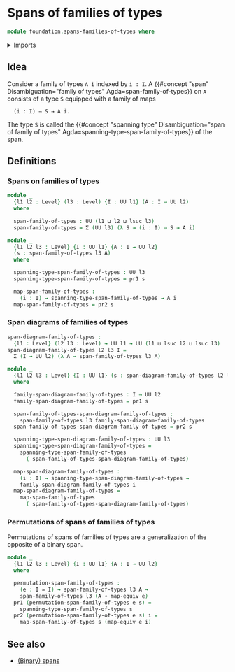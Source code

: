 # Spans of families of types

```agda
module foundation.spans-families-of-types where
```

<details><summary>Imports</summary>

```agda
open import foundation.dependent-pair-types
open import foundation.universe-levels

open import foundation-core.equivalences
open import foundation-core.function-types
```

</details>

## Idea

Consider a family of types `A i` indexed by `i : I`. A
{{#concept "span" Disambiguation="family of types" Agda=span-family-of-types}}
on `A` consists of a type `S` equipped with a family of maps

```text
  (i : I) → S → A i.
```

The type `S` is called the
{{#concept "spanning type" Disambiguation="span of family of types" Agda=spanning-type-span-family-of-types}}
of the span.

## Definitions

### Spans on families of types

```agda
module _
  {l1 l2 : Level} (l3 : Level) {I : UU l1} (A : I → UU l2)
  where

  span-family-of-types : UU (l1 ⊔ l2 ⊔ lsuc l3)
  span-family-of-types = Σ (UU l3) (λ S → (i : I) → S → A i)

module _
  {l1 l2 l3 : Level} {I : UU l1} {A : I → UU l2}
  (s : span-family-of-types l3 A)
  where

  spanning-type-span-family-of-types : UU l3
  spanning-type-span-family-of-types = pr1 s

  map-span-family-of-types :
    (i : I) → spanning-type-span-family-of-types → A i
  map-span-family-of-types = pr2 s
```

### Span diagrams of families of types

```agda
span-diagram-family-of-types :
  {l1 : Level} (l2 l3 : Level) → UU l1 → UU (l1 ⊔ lsuc l2 ⊔ lsuc l3)
span-diagram-family-of-types l2 l3 I =
  Σ (I → UU l2) (λ A → span-family-of-types l3 A)

module _
  {l1 l2 l3 : Level} {I : UU l1} (s : span-diagram-family-of-types l2 l3 I)
  where

  family-span-diagram-family-of-types : I → UU l2
  family-span-diagram-family-of-types = pr1 s

  span-family-of-types-span-diagram-family-of-types :
    span-family-of-types l3 family-span-diagram-family-of-types
  span-family-of-types-span-diagram-family-of-types = pr2 s

  spanning-type-span-diagram-family-of-types : UU l3
  spanning-type-span-diagram-family-of-types =
    spanning-type-span-family-of-types
      ( span-family-of-types-span-diagram-family-of-types)

  map-span-diagram-family-of-types :
    (i : I) → spanning-type-span-diagram-family-of-types →
    family-span-diagram-family-of-types i
  map-span-diagram-family-of-types =
    map-span-family-of-types
      ( span-family-of-types-span-diagram-family-of-types)
```

### Permutations of spans of families of types

Permutations of spans of families of types are a generalization of the opposite
of a binary span.

```agda
module _
  {l1 l2 l3 : Level} {I : UU l1} {A : I → UU l2}
  where

  permutation-span-family-of-types :
    (e : I ≃ I) → span-family-of-types l3 A →
    span-family-of-types l3 (A ∘ map-equiv e)
  pr1 (permutation-span-family-of-types e s) =
    spanning-type-span-family-of-types s
  pr2 (permutation-span-family-of-types e s) i =
    map-span-family-of-types s (map-equiv e i)
```

## See also

- [(Binary) spans](foundation.spans.md)
